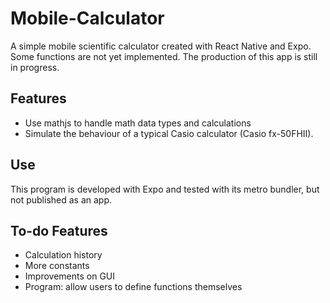 # Mobile-Calculator
A simple mobile scientific calculator created with React Native and Expo. Some functions are not yet implemented. The production of this app is still in progress.

## Features
- Use mathjs to handle math data types and calculations
- Simulate the behaviour of a typical Casio calculator (Casio fx-50FHII).

## Use
This program is developed with Expo and tested with its metro bundler, but not published as an app.

## To-do Features
- Calculation history
- More constants
- Improvements on GUI
- Program: allow users to define functions themselves